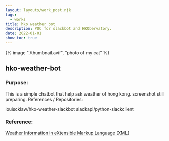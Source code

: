 ```yaml
---
layout: layouts/work_post.njk
tags:
  - works
title: hko weather bot
description: POC for slackbot and HKObervatory.
date: 2022-01-01
show_toc: true
---
```


{% image "./thumbnail.avif", "photo of my cat" %}


## hko-weather-bot

### Purpose:

This is a simple chatbot that help ask weather of hong kong. screenshot still preparing. References / Repositories:

louiscklaw/hko-weather-slackbot slackapi/python-slackclient

### Reference:

<a href="//xml-demo.weather.gov.hk/V2/index.html" class="flex flex-row gap-1 items-center" target="_blank" >
  <span class="underline">Weather Information in eXtensible Markup Language (XML)</span>
  <i class="fa-solid fa-up-right-from-square text-sm"></i>
</a>
